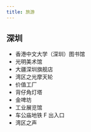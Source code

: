 ```yaml
---
title: 旅游
---
```


## 深圳

- 香港中文大学（深圳）图书馆
- 光明美术馆
- 大疆深圳旗舰店
- 湾区之光摩天轮
- 价值工厂
- 背仔角灯塔
- 金啤坊
- 工业展览馆
- 车公庙地铁 F 出入口
- 湾区之声
